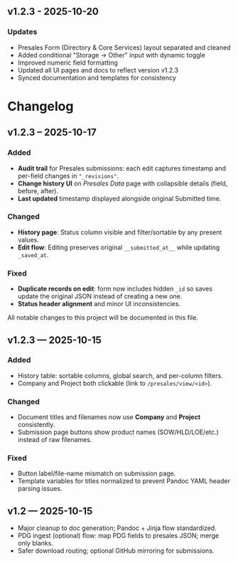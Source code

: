 ## v1.2.3 - 2025-10-20
### Updates
- Presales Form (Directory & Core Services) layout separated and cleaned
- Added conditional "Storage → Other" input with dynamic toggle
- Improved numeric field formatting
- Updated all UI pages and docs to reflect version v1.2.3
- Synced documentation and templates for consistency

# Changelog

## v1.2.3 – 2025-10-17

### Added
- **Audit trail** for Presales submissions: each edit captures timestamp and per-field changes in `"_revisions"`.
- **Change history UI** on *Presales Data* page with collapsible details (field, before, after).
- **Last updated** timestamp displayed alongside original Submitted time.

### Changed
- **History page**: Status column visible and filter/sortable by any present values.
- **Edit flow**: Editing preserves original `__submitted_at__` while updating `_saved_at`.

### Fixed
- **Duplicate records on edit**: form now includes hidden `_id` so saves update the original JSON instead of creating a new one.
- **Status header alignment** and minor UI inconsistencies.

All notable changes to this project will be documented in this file.

## v1.2.3 — 2025-10-15

### Added
- History table: sortable columns, global search, and per-column filters.
- Company and Project both clickable (link to `/presales/view/<id>`).

### Changed
- Document titles and filenames now use **Company** and **Project** consistently.
- Submission page buttons show product names (SOW/HLD/LOE/etc.) instead of raw filenames.

### Fixed
- Button label/file-name mismatch on submission page.
- Template variables for titles normalized to prevent Pandoc YAML header parsing issues.

## v1.2 — 2025-10-15
- Major cleanup to doc generation; Pandoc + Jinja flow standardized.
- PDG ingest (optional) flow: map PDG fields to presales JSON; merge only blanks.
- Safer download routing; optional GitHub mirroring for submissions.